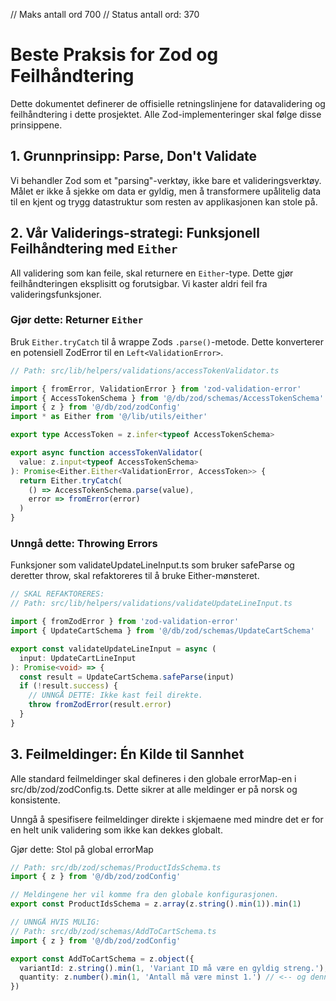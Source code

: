 // Maks antall ord 700 // Status antall ord: 370

# Beste Praksis for Zod og Feilhåndtering

Dette dokumentet definerer de offisielle retningslinjene for datavalidering og
feilhåndtering i dette prosjektet. Alle Zod-implementeringer skal følge disse
prinsippene.

## 1. Grunnprinsipp: Parse, Don't Validate

Vi behandler Zod som et "parsing"-verktøy, ikke bare et valideringsverktøy.
Målet er ikke å sjekke om data er gyldig, men å transformere upålitelig data til
en kjent og trygg datastruktur som resten av applikasjonen kan stole på.

## 2. Vår Validerings-strategi: Funksjonell Feilhåndtering med `Either`

All validering som kan feile, skal returnere en `Either`-type. Dette gjør
feilhåndteringen eksplisitt og forutsigbar. Vi kaster aldri feil fra
valideringsfunksjoner.

### Gjør dette: Returner `Either`

Bruk `Either.tryCatch` til å wrappe Zods `.parse()`-metode. Dette konverterer en
potensiell ZodError til en `Left<ValidationError>`.

```typescript
// Path: src/lib/helpers/validations/accessTokenValidator.ts

import { fromError, ValidationError } from 'zod-validation-error'
import { AccessTokenSchema } from '@/db/zod/schemas/AccessTokenSchema'
import { z } from '@/db/zod/zodConfig'
import * as Either from '@/lib/utils/either'

export type AccessToken = z.infer<typeof AccessTokenSchema>

export async function accessTokenValidator(
  value: z.input<typeof AccessTokenSchema>
): Promise<Either.Either<ValidationError, AccessToken>> {
  return Either.tryCatch(
    () => AccessTokenSchema.parse(value),
    error => fromError(error)
  )
}
```

### Unngå dette: Throwing Errors

Funksjoner som validateUpdateLineInput.ts som bruker safeParse og deretter
throw, skal refaktoreres til å bruke Either-mønsteret.

```typescript
// SKAL REFAKTORERES:
// Path: src/lib/helpers/validations/validateUpdateLineInput.ts

import { fromZodError } from 'zod-validation-error'
import { UpdateCartSchema } from '@/db/zod/schemas/UpdateCartSchema'

export const validateUpdateLineInput = async (
  input: UpdateCartLineInput
): Promise<void> => {
  const result = UpdateCartSchema.safeParse(input)
  if (!result.success) {
    // UNNGÅ DETTE: Ikke kast feil direkte.
    throw fromZodError(result.error)
  }
}
```

## 3. Feilmeldinger: Én Kilde til Sannhet

Alle standard feilmeldinger skal defineres i den globale errorMap-en i
src/db/zod/zodConfig.ts. Dette sikrer at alle meldinger er på norsk og
konsistente.

Unngå å spesifisere feilmeldinger direkte i skjemaene med mindre det er for en
helt unik validering som ikke kan dekkes globalt.

Gjør dette: Stol på global errorMap

```typescript
// Path: src/db/zod/schemas/ProductIdsSchema.ts
import { z } from '@/db/zod/zodConfig'

// Meldingene her vil komme fra den globale konfigurasjonen.
export const ProductIdsSchema = z.array(z.string().min(1)).min(1)
```

```typescript
// UNNGÅ HVIS MULIG:
// Path: src/db/zod/schemas/AddToCartSchema.ts
import { z } from '@/db/zod/zodConfig'

export const AddToCartSchema = z.object({
  variantId: z.string().min(1, 'Variant ID må være en gyldig streng.'), // <-- Unngå denne
  quantity: z.number().min(1, 'Antall må være minst 1.') // <-- og denne
})
```
